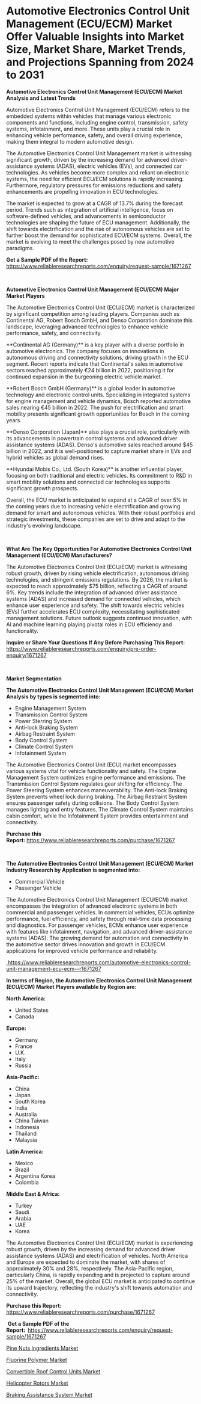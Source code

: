 <p><h1>Automotive Electronics Control Unit Management (ECU/ECM) Market Offer Valuable Insights into Market Size, Market Share, Market Trends, and Projections Spanning from 2024 to 2031</h1></p><p><strong>Automotive Electronics Control Unit Management (ECU/ECM) Market Analysis and Latest Trends</strong></p>
<p><p>Automotive Electronics Control Unit Management (ECU/ECM) refers to the embedded systems within vehicles that manage various electronic components and functions, including engine control, transmission, safety systems, infotainment, and more. These units play a crucial role in enhancing vehicle performance, safety, and overall driving experience, making them integral to modern automotive design.</p><p>The Automotive Electronics Control Unit Management market is witnessing significant growth, driven by the increasing demand for advanced driver-assistance systems (ADAS), electric vehicles (EVs), and connected car technologies. As vehicles become more complex and reliant on electronic systems, the need for efficient ECU/ECM solutions is rapidly increasing. Furthermore, regulatory pressures for emissions reductions and safety enhancements are propelling innovation in ECU technologies.</p><p>The market is expected to grow at a CAGR of 13.7% during the forecast period. Trends such as integration of artificial intelligence, focus on software-defined vehicles, and advancements in semiconductor technologies are shaping the future of ECU management. Additionally, the shift towards electrification and the rise of autonomous vehicles are set to further boost the demand for sophisticated ECU/ECM systems. Overall, the market is evolving to meet the challenges posed by new automotive paradigms.</p></p>
<p><strong>Get a Sample PDF of the Report:&nbsp;</strong> <a href="https://www.reliableresearchreports.com/enquiry/request-sample/1671267?utm_campaign=123&utm_medium=2&utm_source=Github&utm_content=ia&utm_term=10102024&utm_id=automotive-electronics-control-unit-management-ecuecm">https://www.reliableresearchreports.com/enquiry/request-sample/1671267</a></p>
<p>&nbsp;</p>
<p><strong>Automotive Electronics Control Unit Management (ECU/ECM) Major Market Players</strong></p>
<p><p>The Automotive Electronics Control Unit (ECU/ECM) market is characterized by significant competition among leading players. Companies such as Continental AG, Robert Bosch GmbH, and Denso Corporation dominate this landscape, leveraging advanced technologies to enhance vehicle performance, safety, and connectivity.</p><p>**Continental AG (Germany)** is a key player with a diverse portfolio in automotive electronics. The company focuses on innovations in autonomous driving and connectivity solutions, driving growth in the ECU segment. Recent reports indicate that Continental's sales in automotive sectors reached approximately €24 billion in 2022, positioning it for continued expansion in the burgeoning electric vehicle market.</p><p>**Robert Bosch GmbH (Germany)** is a global leader in automotive technology and electronic control units. Specializing in integrated systems for engine management and vehicle dynamics, Bosch reported automotive sales nearing €45 billion in 2022. The push for electrification and smart mobility presents significant growth opportunities for Bosch in the coming years.</p><p>**Denso Corporation (Japan)** also plays a crucial role, particularly with its advancements in powertrain control systems and advanced driver assistance systems (ADAS). Denso's automotive sales reached around $45 billion in 2022, and it is well-positioned to capture market share in EVs and hybrid vehicles as global demand rises.</p><p>**Hyundai Mobis Co., Ltd. (South Korea)** is another influential player, focusing on both traditional and electric vehicles. Its commitment to R&D in smart mobility solutions and connected car technologies supports significant growth prospects.</p><p>Overall, the ECU market is anticipated to expand at a CAGR of over 5% in the coming years due to increasing vehicle electrification and growing demand for smart and autonomous vehicles. With their robust portfolios and strategic investments, these companies are set to drive and adapt to the industry's evolving landscape.</p></p>
<p>&nbsp;</p>
<p><strong>What Are The Key Opportunities For Automotive Electronics Control Unit Management (ECU/ECM) Manufacturers?</strong></p>
<p><p>The Automotive Electronics Control Unit (ECU/ECM) market is witnessing robust growth, driven by rising vehicle electrification, autonomous driving technologies, and stringent emissions regulations. By 2026, the market is expected to reach approximately $75 billion, reflecting a CAGR of around 6%. Key trends include the integration of advanced driver assistance systems (ADAS) and increased demand for connected vehicles, which enhance user experience and safety. The shift towards electric vehicles (EVs) further accelerates ECU complexity, necessitating sophisticated management solutions. Future outlook suggests continued innovation, with AI and machine learning playing pivotal roles in ECU efficiency and functionality.</p></p>
<p><strong>Inquire or Share Your Questions If Any Before Purchasing This Report:</strong> <a href="https://www.reliableresearchreports.com/enquiry/pre-order-enquiry/1671267?utm_campaign=123&utm_medium=2&utm_source=Github&utm_content=ia&utm_term=10102024&utm_id=automotive-electronics-control-unit-management-ecuecm">https://www.reliableresearchreports.com/enquiry/pre-order-enquiry/1671267</a></p>
<p>&nbsp;</p>
<p><strong>Market Segmentation</strong></p>
<p><strong>The Automotive Electronics Control Unit Management (ECU/ECM) Market Analysis by types is segmented into:</strong></p>
<p><ul><li>Engine Management System</li><li>Transmission Control System</li><li>Power Sterring System</li><li>Anti-lock Braking System</li><li>Airbag Restraint System</li><li>Body Control System</li><li>Climate Control System</li><li>Infotainment System</li></ul></p>
<p><p>The Automotive Electronics Control Unit (ECU) market encompasses various systems vital for vehicle functionality and safety. The Engine Management System optimizes engine performance and emissions. The Transmission Control System regulates gear shifting for efficiency. The Power Steering System enhances maneuverability. The Anti-lock Braking System prevents wheel lock during braking. The Airbag Restraint System ensures passenger safety during collisions. The Body Control System manages lighting and entry features. The Climate Control System maintains cabin comfort, while the Infotainment System provides entertainment and connectivity.</p></p>
<p><strong>Purchase this Report:&nbsp;</strong><a href="https://www.reliableresearchreports.com/purchase/1671267?utm_campaign=123&utm_medium=2&utm_source=Github&utm_content=ia&utm_term=10102024&utm_id=automotive-electronics-control-unit-management-ecuecm">https://www.reliableresearchreports.com/purchase/1671267</a></p>
<p>&nbsp;</p>
<p><strong>The Automotive Electronics Control Unit Management (ECU/ECM) Market Industry Research by Application is segmented into:</strong></p>
<p><ul><li>Commercial Vehicle</li><li>Passenger Vehicle</li></ul></p>
<p><p>The Automotive Electronics Control Unit Management (ECU/ECM) market encompasses the integration of advanced electronic systems in both commercial and passenger vehicles. In commercial vehicles, ECUs optimize performance, fuel efficiency, and safety through real-time data processing and diagnostics. For passenger vehicles, ECMs enhance user experience with features like infotainment, navigation, and advanced driver-assistance systems (ADAS). The growing demand for automation and connectivity in the automotive sector drives innovation and growth in ECU/ECM applications for improved vehicle performance and reliability.</p></p>
<p><a href="https://www.reliableresearchreports.com/automotive-electronics-control-unit-management-ecu-ecm--r1671267?utm_campaign=123&utm_medium=2&utm_source=Github&utm_content=ia&utm_term=10102024&utm_id=automotive-electronics-control-unit-management-ecuecm">&nbsp;https://www.reliableresearchreports.com/automotive-electronics-control-unit-management-ecu-ecm--r1671267</a></p>
<p><strong>In terms of Region, the Automotive Electronics Control Unit Management (ECU/ECM) Market Players available by Region are:</strong></p>
<p>
    <p> <strong> North America: </strong>
        <ul>
            <li>United States</li>
            <li>Canada</li>
        </ul>
        </p> 
    <p> <strong> Europe: </strong>
        <ul>
            <li>Germany</li>
            <li>France</li>
            <li>U.K.</li>
            <li>Italy</li>
            <li>Russia</li>
        </ul>
        </p> 
    <p> <strong> Asia-Pacific: </strong>
        <ul>
            <li>China</li>
            <li>Japan</li>
            <li>South Korea</li>
            <li>India</li>
            <li>Australia</li>
            <li>China Taiwan</li>
            <li>Indonesia</li>
            <li>Thailand</li>
            <li>Malaysia</li>
        </ul>
        </p> 
    <p> <strong> Latin America: </strong>
        <ul>
            <li>Mexico</li>
            <li>Brazil</li>
            <li>Argentina Korea</li>
            <li>Colombia</li>
        </ul>
        </p> 
    <p> <strong> Middle East & Africa: </strong>
        <ul>
            <li>Turkey</li>
            <li>Saudi</li>
            <li>Arabia</li>
            <li>UAE</li>
            <li>Korea</li>
        </ul>
    </p>
    </p>
<p><p>The Automotive Electronics Control Unit (ECU/ECM) market is experiencing robust growth, driven by the increasing demand for advanced driver assistance systems (ADAS) and electrification of vehicles. North America and Europe are expected to dominate the market, with shares of approximately 30% and 28%, respectively. The Asia-Pacific region, particularly China, is rapidly expanding and is projected to capture around 25% of the market. Overall, the global ECU market is anticipated to continue its upward trajectory, reflecting the industry's shift towards automation and connectivity.</p></p>
<p><strong>Purchase this Report: </strong><a href="https://www.reliableresearchreports.com/purchase/1671267?utm_campaign=123&utm_medium=2&utm_source=Github&utm_content=ia&utm_term=10102024&utm_id=automotive-electronics-control-unit-management-ecuecm">https://www.reliableresearchreports.com/purchase/1671267</a></p>
<p>&nbsp;<strong>Get a Sample PDF of the Report:&nbsp;&nbsp;</strong><a href="https://www.reliableresearchreports.com/enquiry/request-sample/1671267?utm_campaign=123&utm_medium=2&utm_source=Github&utm_content=ia&utm_term=10102024&utm_id=automotive-electronics-control-unit-management-ecuecm">https://www.reliableresearchreports.com/enquiry/request-sample/1671267</a></p>
<p><strong></strong></p>
<p><p><a href="https://issuu.com/reportprime-2/docs/pine-nuts-ingredients-market-size-2_97dc93e7e74c60?utm_campaign=123&utm_medium=2&utm_source=Github&utm_content=ia&utm_term=10102024&utm_id=automotive-electronics-control-unit-management-ecuecm">Pine Nuts Ingredients Market</a></p><p><a href="https://www.linkedin.com/pulse/fluorine-polymer-market-trends-growth-outlook-2024-2031-stokks-7n0ke?utm_campaign=123&utm_medium=2&utm_source=Github&utm_content=ia&utm_term=10102024&utm_id=automotive-electronics-control-unit-management-ecuecm">Fluorine Polymer Market</a></p><p><a href="https://github.com/NasrinKhan99/Market-Research-Report-List-1/blob/main/convertible-roof-control-units-market.md?utm_campaign=123&utm_medium=2&utm_source=Github&utm_content=ia&utm_term=10102024&utm_id=automotive-electronics-control-unit-management-ecuecm">Convertible Roof Control Units Market</a></p><p><a href="https://www.linkedin.com/pulse/what-growth-drivers-helicopter-rotors-market-comprehensive-saqmc?utm_campaign=123&utm_medium=2&utm_source=Github&utm_content=ia&utm_term=10102024&utm_id=automotive-electronics-control-unit-management-ecuecm">Helicopter Rotors Market</a></p><p><a href="https://github.com/RoseBoyd475/Market-Research-Report-List-1/blob/main/braking-assistance-system-market.md?utm_campaign=123&utm_medium=2&utm_source=Github&utm_content=ia&utm_term=10102024&utm_id=automotive-electronics-control-unit-management-ecuecm">Braking Assistance System Market</a></p></p>